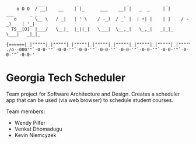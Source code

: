 ```
            ___            _                  _              _                    
    o O O  / __|    __    | |_      ___    __| |   _  _     | |     ___      _ _  
   o       \__ \   / _|   | ' \    / -_)  / _` |  | +| |    | |    / -_)    | '_| 
  TS__[O]  |___/   \__|_  |_||_|   \___|  \__,_|   \_,_|   _|_|_   \___|   _|_|_  
 {======|_|"""""|_|"""""|_|"""""|_|"""""|_|"""""|_|"""""|_|"""""|_|"""""|_|"""""| 
./o--000'"`-0-0-'"`-0-0-'"`-0-0-'"`-0-0-'"`-0-0-'"`-0-0-'"`-0-0-'"`-0-0-'"`-0-0-' 
```
# Georgia Tech Scheduler

Team project for Software Architecture and Design. Creates a scheduler app that can be used (via web browser) to schedule
student courses. 

Team members: 
* Wendy Pilfer
* Venkat Dhomadugu
* Kevin Niemcyzek
